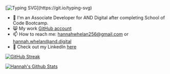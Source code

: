 [![Typing SVG](https://readme-typing-svg.herokuapp.com?color=%2336BCF7&size=40&vCenter=true&lines=Hi+%F0%9F%91%8B%2C+I'm+Hannah!)](https://git.io/typing-svg)

- 🔭 I'm an Associate Developer for AND Digital after completing School of Code Bootcamp.
- 😸 My work [GitHub account](https://github.com/hannah-whelan)
- 📫 How to reach me: hannahwhelan256@gmail.com or hannah.whelan@and.digital
- 💬 Check out my LinkedIn [here](https://www.linkedin.com/in/hannah-k-whelan)

[![GitHub Streak](http://github-readme-streak-stats.herokuapp.com?user=HWhelan256&theme=algolia&date_format=j%20M%5B%20Y%5D)](https://git.io/streak-stats)

<a href="https://github.com/tinytecher/github-readme-stats"><img alt="Hannah's Github Stats" src="https://github-readme-stats.vercel.app/api?username=hwhelan256&theme=algolia&show_icons=true&count_private=true" /></a>
